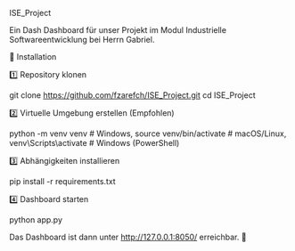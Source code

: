 ISE_Project

Ein Dash Dashboard für unser Projekt im Modul Industrielle Softwareentwicklung bei Herrn Gabriel.

🚀 Installation

1️⃣ Repository klonen

git clone https://github.com/fzarefch/ISE_Project.git
cd ISE_Project

2️⃣ Virtuelle Umgebung erstellen (Empfohlen)

python -m venv venv  # Windows,
source venv/bin/activate  # macOS/Linux,
venv\Scripts\activate  # Windows (PowerShell)

3️⃣ Abhängigkeiten installieren

pip install -r requirements.txt

4️⃣ Dashboard starten

python app.py

Das Dashboard ist dann unter http://127.0.0.1:8050/ erreichbar. 🎉

